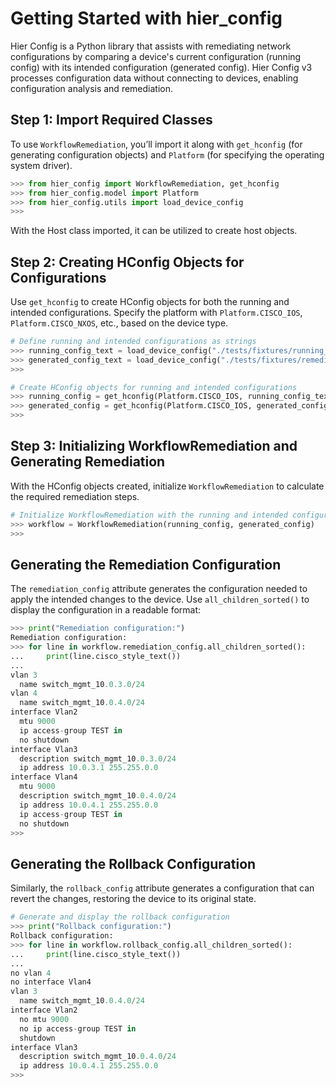 # Getting Started with hier_config

Hier Config is a Python library that assists with remediating network configurations by comparing a device's current configuration (running config) with its intended configuration (generated config). Hier Config v3 processes configuration data without connecting to devices, enabling configuration analysis and remediation.

## Step 1: Import Required Classes

To use `WorkflowRemediation`, you’ll import it along with `get_hconfig` (for generating configuration objects) and `Platform` (for specifying the operating system driver).

```python
>>> from hier_config import WorkflowRemediation, get_hconfig
>>> from hier_config.model import Platform
>>> from hier_config.utils import load_device_config
>>>
```

With the Host class imported, it can be utilized to create host objects.

## Step 2: Creating HConfig Objects for Configurations

Use `get_hconfig` to create HConfig objects for both the running and intended configurations. Specify the platform with `Platform.CISCO_IOS`, `Platform.CISCO_NXOS`, etc., based on the device type.

```python
# Define running and intended configurations as strings
>>> running_config_text = load_device_config("./tests/fixtures/running_config.conf")
>>> generated_config_text = load_device_config("./tests/fixtures/remediation_config.conf")
>>>

# Create HConfig objects for running and intended configurations
>>> running_config = get_hconfig(Platform.CISCO_IOS, running_config_text)
>>> generated_config = get_hconfig(Platform.CISCO_IOS, generated_config_text)
>>>
```

## Step 3: Initializing WorkflowRemediation and Generating Remediation

With the HConfig objects created, initialize `WorkflowRemediation` to calculate the required remediation steps.

```python
# Initialize WorkflowRemediation with the running and intended configurations
>>> workflow = WorkflowRemediation(running_config, generated_config)
>>>
```

## Generating the Remediation Configuration

The `remediation_config` attribute generates the configuration needed to apply the intended changes to the device. Use `all_children_sorted()` to display the configuration in a readable format:

```python
>>> print("Remediation configuration:")
Remediation configuration:
>>> for line in workflow.remediation_config.all_children_sorted():
...     print(line.cisco_style_text())
...
vlan 3
  name switch_mgmt_10.0.3.0/24
vlan 4
  name switch_mgmt_10.0.4.0/24
interface Vlan2
  mtu 9000
  ip access-group TEST in
  no shutdown
interface Vlan3
  description switch_mgmt_10.0.3.0/24
  ip address 10.0.3.1 255.255.0.0
interface Vlan4
  mtu 9000
  description switch_mgmt_10.0.4.0/24
  ip address 10.0.4.1 255.255.0.0
  ip access-group TEST in
  no shutdown
>>>
```

## Generating the Rollback Configuration

Similarly, the `rollback_config` attribute generates a configuration that can revert the changes, restoring the device to its original state.

```python
# Generate and display the rollback configuration
>>> print("Rollback configuration:")
Rollback configuration:
>>> for line in workflow.rollback_config.all_children_sorted():
...     print(line.cisco_style_text())
...
no vlan 4
no interface Vlan4
vlan 3
  name switch_mgmt_10.0.4.0/24
interface Vlan2
  no mtu 9000
  no ip access-group TEST in
  shutdown
interface Vlan3
  description switch_mgmt_10.0.4.0/24
  ip address 10.0.4.1 255.255.0.0
>>>
```